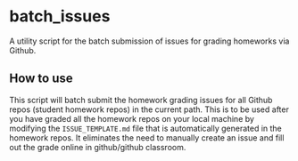 # batch_issues

A utility script for the batch submission of issues for grading homeworks via
Github.

## How to use

This script will batch submit the homework grading issues for all Github 
repos (student homework repos) in the current path. This is to be used
after you have graded all the homework repos on your local machine by
modifying the ```ISSUE_TEMPLATE.md``` file that is automatically generated
in the homework repos. It eliminates the need to manually create an issue
and fill out the grade online in github/github classroom.
